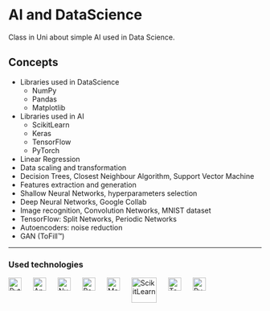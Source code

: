 # AI and DataScience
Class in Uni about simple AI used in Data Science.
## Concepts
- Libraries used in DataScience
  - NumPy
  - Pandas
  - Matplotlib
- Libraries used in AI
  - ScikitLearn
  - Keras
  - TensorFlow
  - PyTorch
- Linear Regression
- Data scaling and transformation
- Decision Trees, Closest Neighbour Algorithm, Support Vector Machine
- Features extraction and generation
- Shallow Neural Networks, hyperparameters selection
- Deep Neural Networks, Google Collab
- Image recognition, Convolution Networks, MNIST dataset
- TensorFlow: Split Networks, Periodic Networks
- Autoencoders: noise reduction
- GAN (ToFill&trade;)
---
### Used technologies
[<img align="left" width="26px" style="padding-right: 20px" alt="Python" src="https://cdn.jsdelivr.net/gh/devicons/devicon/icons/python/python-original.svg"/>][python]
[<img align="left" width="26px" style="padding-right: 20px" alt="Anaconda" src="https://cdn.jsdelivr.net/gh/devicons/devicon/icons/anaconda/anaconda-original.svg"/>][anaconda]
[<img align="left" width="26px" style="padding-right: 20px" alt="NumPy" src="https://cdn.jsdelivr.net/gh/devicons/devicon/icons/numpy/numpy-original.svg"/>][numpy]
[<img align="left" width="26px" style="padding-right: 20px" alt="Pandas" src="https://cdn.jsdelivr.net/gh/devicons/devicon/icons/pandas/pandas-original.svg"/>][pandas]
[<img align="left" width="26px" style="padding-right: 20px" alt="Matplotlib" src="https://user-images.githubusercontent.com/33003089/213440912-0cc368a7-3cdf-4b57-9a07-e50acf6e36fd.svg"/>][matplotlib]
[<img align="left" width="50px" style="padding-right: 20px" alt="ScikitLearn" src="https://user-images.githubusercontent.com/33003089/213441664-8f03eeb5-62ea-4a26-b661-c28702656781.svg"/>][scikitlearn]
[<img align="left" width="26px" style="padding-right: 20px" alt="TensorFlow" src="https://cdn.jsdelivr.net/gh/devicons/devicon/icons/tensorflow/tensorflow-original.svg"/>][tensorflow]
[<img align="left" width="26px" style="padding-right: 20px" alt="PyTorch" src="https://cdn.jsdelivr.net/gh/devicons/devicon/icons/pytorch/pytorch-original.svg"/>][pytorch]

[python]: https://www.python.org/
[anaconda]: https://www.anaconda.com/
[numpy]: https://numpy.org/
[pandas]: https://pandas.pydata.org/
[matplotlib]: https://matplotlib.org/
[scikitlearn]: https://scikit-learn.org/stable/
[tensorflow]: https://www.tensorflow.org/
[pytorch]: https://pytorch.org/
